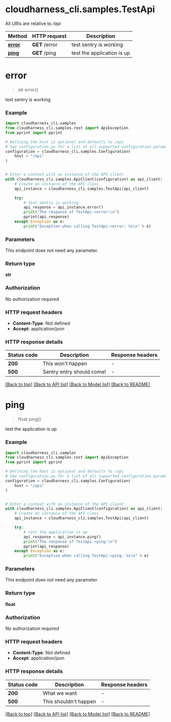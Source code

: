 # cloudharness_cli.samples.TestApi

All URIs are relative to */api*

Method | HTTP request | Description
------------- | ------------- | -------------
[**error**](TestApi.md#error) | **GET** /error | test sentry is working
[**ping**](TestApi.md#ping) | **GET** /ping | test the application is up


# **error**
> str error()

test sentry is working

### Example


```python
import cloudharness_cli.samples
from cloudharness_cli.samples.rest import ApiException
from pprint import pprint

# Defining the host is optional and defaults to /api
# See configuration.py for a list of all supported configuration parameters.
configuration = cloudharness_cli.samples.Configuration(
    host = "/api"
)


# Enter a context with an instance of the API client
with cloudharness_cli.samples.ApiClient(configuration) as api_client:
    # Create an instance of the API class
    api_instance = cloudharness_cli.samples.TestApi(api_client)

    try:
        # test sentry is working
        api_response = api_instance.error()
        print("The response of TestApi->error:\n")
        pprint(api_response)
    except Exception as e:
        print("Exception when calling TestApi->error: %s\n" % e)
```



### Parameters

This endpoint does not need any parameter.

### Return type

**str**

### Authorization

No authorization required

### HTTP request headers

 - **Content-Type**: Not defined
 - **Accept**: application/json

### HTTP response details

| Status code | Description | Response headers |
|-------------|-------------|------------------|
**200** | This won&#39;t happen |  -  |
**500** | Sentry entry should come! |  -  |

[[Back to top]](#) [[Back to API list]](../README.md#documentation-for-api-endpoints) [[Back to Model list]](../README.md#documentation-for-models) [[Back to README]](../README.md)

# **ping**
> float ping()

test the application is up

### Example


```python
import cloudharness_cli.samples
from cloudharness_cli.samples.rest import ApiException
from pprint import pprint

# Defining the host is optional and defaults to /api
# See configuration.py for a list of all supported configuration parameters.
configuration = cloudharness_cli.samples.Configuration(
    host = "/api"
)


# Enter a context with an instance of the API client
with cloudharness_cli.samples.ApiClient(configuration) as api_client:
    # Create an instance of the API class
    api_instance = cloudharness_cli.samples.TestApi(api_client)

    try:
        # test the application is up
        api_response = api_instance.ping()
        print("The response of TestApi->ping:\n")
        pprint(api_response)
    except Exception as e:
        print("Exception when calling TestApi->ping: %s\n" % e)
```



### Parameters

This endpoint does not need any parameter.

### Return type

**float**

### Authorization

No authorization required

### HTTP request headers

 - **Content-Type**: Not defined
 - **Accept**: application/json

### HTTP response details

| Status code | Description | Response headers |
|-------------|-------------|------------------|
**200** | What we want |  -  |
**500** | This shouldn&#39;t happen |  -  |

[[Back to top]](#) [[Back to API list]](../README.md#documentation-for-api-endpoints) [[Back to Model list]](../README.md#documentation-for-models) [[Back to README]](../README.md)

